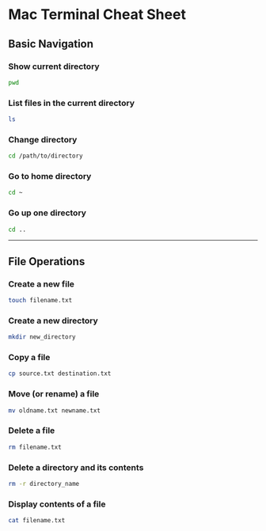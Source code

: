 # Mac Terminal Cheat Sheet

## Basic Navigation

### Show current directory
```bash
pwd
```

### List files in the current directory
```bash
ls
```

### Change directory
```bash
cd /path/to/directory
```

### Go to home directory
```bash
cd ~
```

### Go up one directory
```bash
cd ..
```

---

## File Operations

### Create a new file
```bash
touch filename.txt
```

### Create a new directory
```bash
mkdir new_directory
```

### Copy a file
```bash
cp source.txt destination.txt
```

### Move (or rename) a file
```bash
mv oldname.txt newname.txt
```

### Delete a file
```bash
rm filename.txt
```

### Delete a directory and its contents
```bash
rm -r directory_name
```

### Display contents of a file
```bash
cat filename.txt
```
